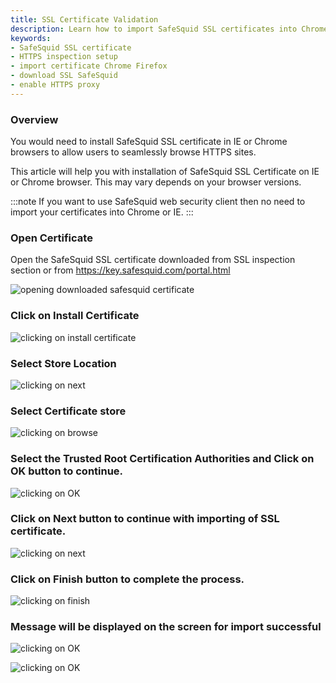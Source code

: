 ```yaml
---
title: SSL Certificate Validation
description: Learn how to import SafeSquid SSL certificates into Chrome, Internet Explorer, and Firefox, and download them from the SafeSquid interface to enable seamless HTTPS inspection and secure encrypted web traffic.
keywords:
- SafeSquid SSL certificate
- HTTPS inspection setup
- import certificate Chrome Firefox
- download SSL SafeSquid
- enable HTTPS proxy
---
```


### Overview 
You would need to install SafeSquid SSL certificate in IE or Chrome browsers to allow users to seamlessly browse HTTPS sites.

This article will help you with installation of SafeSquid SSL Certificate on IE or Chrome browser. This may vary depends on your browser versions.

:::note
If you want to use SafeSquid web security client then no need to import your certificates into Chrome or IE.
:::
### Open Certificate

Open the SafeSquid SSL certificate downloaded from SSL inspection section or from https://key.safesquid.com/portal.html

![opening downloaded safesquid certificate](/img/How_To/Importing_Your_SSL_Certificate_Into_Internet_Explorer_or_Chrome/image1.webp)

### Click on Install Certificate

![clicking on install certificate](/img/How_To/Importing_Your_SSL_Certificate_Into_Internet_Explorer_or_Chrome/image2.webp)

### Select Store Location 

![clicking on next](/img/How_To/Importing_Your_SSL_Certificate_Into_Internet_Explorer_or_Chrome/image3.webp)

### Select Certificate store

![clicking on browse](/img/How_To/Importing_Your_SSL_Certificate_Into_Internet_Explorer_or_Chrome/image4.webp)

### Select the Trusted Root Certification Authorities and Click on OK button to continue.

![clicking on OK](/img/How_To/Importing_Your_SSL_Certificate_Into_Internet_Explorer_or_Chrome/image5.webp)

### Click on Next button to continue with importing of SSL certificate.

![clicking on next](/img/How_To/Importing_Your_SSL_Certificate_Into_Internet_Explorer_or_Chrome/image6.webp)

### Click on Finish button to complete the process.

![clicking on finish](/img/How_To/Importing_Your_SSL_Certificate_Into_Internet_Explorer_or_Chrome/image7.webp)

### Message will be displayed on the screen for import successful

![clicking on OK](/img/How_To/Importing_Your_SSL_Certificate_Into_Internet_Explorer_or_Chrome/image8.webp)

![clicking on OK ](/img/How_To/Importing_Your_SSL_Certificate_Into_Internet_Explorer_or_Chrome/image9.webp)

